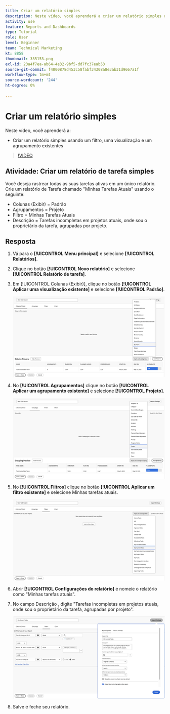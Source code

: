 ```yaml
---
title: Criar um relatório simples
description: Neste vídeo, você aprenderá a criar um relatório simples usando um filtro existente, uma visualização e um agrupamento em [!DNL  Workfront].
activity: use
feature: Reports and Dashboards
type: Tutorial
role: User
level: Beginner
team: Technical Marketing
kt: 8858
thumbnail: 335153.png
exl-id: 23a4f7ea-ab64-4e32-9bf5-dd7fc37eab53
source-git-commit: f4000878d453c58fabf34308a8e3ab31d9667a1f
workflow-type: tm+mt
source-wordcount: '244'
ht-degree: 0%

---
```


# Criar um relatório simples

Neste vídeo, você aprenderá a:

* Criar um relatório simples usando um filtro, uma visualização e um agrupamento existentes

>[!VIDEO](https://video.tv.adobe.com/v/335153/?quality=12)

## Atividade: Criar um relatório de tarefa simples

Você deseja rastrear todas as suas tarefas ativas em um único relatório. Crie um relatório de Tarefa chamado &quot;Minhas Tarefas Atuais&quot; usando o seguinte:

* Colunas (Exibir) = Padrão
* Agrupamentos = Projeto
* Filtro = Minhas Tarefas Atuais
* Descrição = Tarefas incompletas em projetos atuais, onde sou o proprietário da tarefa, agrupadas por projeto.

## Resposta

1. Vá para o **[!UICONTROL Menu principal]** e selecione **[!UICONTROL Relatórios]**.
1. Clique no botão **[!UICONTROL Novo relatório]** e selecione **[!UICONTROL Relatório de tarefa]**.
1. Em [!UICONTROL Colunas (Exibir)], clique no botão **[!UICONTROL Aplicar uma visualização existente]** e selecione **[!UICONTROL Padrão]**.

   ![Uma imagem da tela para criar colunas em um relatório de tarefa](assets/simple-task-report-columns.png)

1. No **[!UICONTROL Agrupamentos]** clique no botão **[!UICONTROL Aplicar um agrupamento existente]** e selecione **[!UICONTROL Projeto]**.

   ![Uma imagem da tela para criar agrupamentos em um relatório de tarefa](assets/simple-task-report-groupings.png)

1. No **[!UICONTROL Filtros]** clique no botão **[!UICONTROL Aplicar um filtro existente]** e selecione Minhas tarefas atuais.

   ![Uma imagem da tela para criar filtros em um relatório de tarefa](assets/simple-task-report-filters.png)

1. Abrir **[!UICONTROL Configurações do relatório]** e nomeie o relatório como &quot;Minhas tarefas atuais&quot;.
1. No campo Descrição , digite &quot;Tarefas incompletas em projetos atuais, onde sou o proprietário da tarefa, agrupadas por projeto&quot;.

   ![Uma imagem da tela de configurações do relatório em um relatório de tarefa](assets/simple-task-report-report-settings.png)

1. Salve e feche seu relatório.
